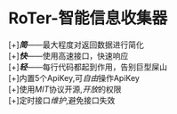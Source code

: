 # RoTer-智能信息收集器
[+]__*简*__——最大程度对返回数据进行简化<br/>
[+]__*快*__——使用高速接口，快速响应<br/>
[+]__*轻*__——每行代码都起到作用，告别巨型屎山<br/>
[+]内置5个ApiKey,可*自由*操作ApiKey<br/>
[+]使用*MIT*协议开源,*开放*的权限<br/>
[+]定时接口*维护*,避免接口失效
